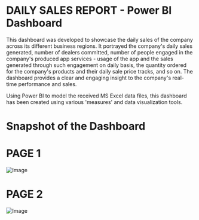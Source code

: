 # DAILY SALES REPORT - Power BI Dashboard

This dashboard was developed to showcase the daily sales of the company across its different business regions. It portrayed the company's daily sales generated, number of dealers committed, number of people engaged in the company's produced app services - usage of the app and the sales generated through such engagement on daily basis, the quantity ordered for the company's products and their daily sale price tracks, and so on. The dashboard provides a clear and engaging insight to the company's real-time performance and sales.

Using Power BI to model the received MS Excel data files, this dashboard has been created using various 'measures' and data visualization tools. 


# Snapshot of the Dashboard
# PAGE 1
 ![Image](https://github.com/user-attachments/assets/2b773cd1-3868-485e-838a-1fbb02a3c377)


# PAGE 2
 ![Image](https://github.com/user-attachments/assets/e231f102-2915-48db-b839-3103a2fdbbbb)
